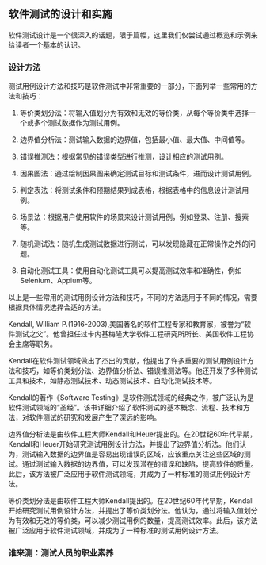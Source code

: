 ## 软件测试的设计和实施

软件测试设计是一个很深入的话题，限于篇幅，这里我们仅尝试通过概览和示例来给读者一个基本的认识。

### 设计方法

测试用例设计方法和技巧是软件测试中非常重要的一部分，下面列举一些常用的方法和技巧：

1. 等价类划分法：将输入值划分为有效和无效的等价类，从每个等价类中选择一个或多个测试数据作为测试用例。

2. 边界值分析法：测试输入数据的边界值，包括最小值、最大值、中间值等。

3. 错误推测法：根据常见的错误类型进行推测，设计相应的测试用例。

4. 因果图法：通过绘制因果图来确定测试目标和测试条件，进而设计测试用例。

5. 判定表法：将测试条件和预期结果列成表格，根据表格中的信息设计测试用例。

6. 场景法：根据用户使用软件的场景来设计测试用例，例如登录、注册、搜索等。

7. 随机测试法：随机生成测试数据进行测试，可以发现隐藏在正常操作之外的问题。

8. 自动化测试工具：使用自动化测试工具可以提高测试效率和准确性，例如Selenium、Appium等。

以上是一些常用的测试用例设计方法和技巧，不同的方法适用于不同的情况，需要根据具体情况选择合适的方法。

Kendall, William P.(1916-2003),美国著名的软件工程专家和教育家，被誉为“软件测试之父”。他曾担任过卡内基梅隆大学软件工程研究所所长、美国软件工程协会主席等职务。

Kendall在软件测试领域做出了杰出的贡献，他提出了许多重要的测试用例设计方法和技巧，如等价类划分法、边界值分析法、错误推测法等。他还开发了多种测试工具和技术，如静态测试技术、动态测试技术、自动化测试技术等。

Kendall的著作《Software Testing》是软件测试领域的经典之作，被广泛认为是软件测试领域的“圣经”。该书详细介绍了软件测试的基本概念、流程、技术和方法，对软件测试的研究和发展产生了深远的影响。

边界值分析法是由软件工程大师Kendall和Heuer提出的。在20世纪60年代早期，Kendall和Heuer开始研究测试用例设计方法，并提出了边界值分析法。他们认为，测试输入数据的边界值是容易出现错误的区域，应该重点关注这些区域的测试。通过测试输入数据的边界值，可以发现潜在的错误和缺陷，提高软件的质量。此后，该方法被广泛应用于软件测试领域，并成为了一种标准的测试用例设计方法。

等价类划分法是由软件工程大师Kendall提出的。在20世纪60年代早期，Kendall开始研究测试用例设计方法，并提出了等价类划分法。他认为，通过将输入值划分为有效和无效的等价类，可以减少测试用例的数量，提高测试效率。此后，该方法被广泛应用于软件测试领域，并成为了一种标准的测试用例设计方法。

### 谁来测：测试人员的职业素养